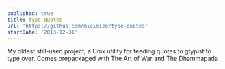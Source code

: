 ```yaml
---
published: true
title: type-quotes
url: 'https://github.com/micimize/type-quotes'
startDate: '2013-12-31'
---
```

My oldest still-used project, a Unix utility for feeding quotes to gtypist to type over. Comes prepackaged with The Art of War and The Dhammapada

